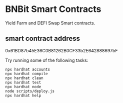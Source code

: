 # BNBit Smart Contracts

Yield Farm and DEFI Swap Smart contracts. 

## smart contract address 
0x61BD87b45E36C0B81262B0CF33b2E642888697bF

Try running some of the following tasks:

```shell
npx hardhat accounts
npx hardhat compile
npx hardhat clean
npx hardhat test
npx hardhat node
node scripts/deploy.js
npx hardhat help
```
